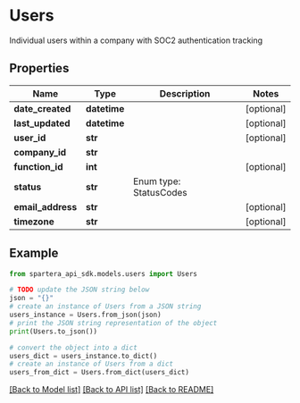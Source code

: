 # Users

Individual users within a company with SOC2 authentication tracking

## Properties

Name | Type | Description | Notes
------------ | ------------- | ------------- | -------------
**date_created** | **datetime** |  | [optional] 
**last_updated** | **datetime** |  | [optional] 
**user_id** | **str** |  | [optional] 
**company_id** | **str** |  | 
**function_id** | **int** |  | [optional] 
**status** | **str** | Enum type: StatusCodes | 
**email_address** | **str** |  | [optional] 
**timezone** | **str** |  | [optional] 

## Example

```python
from spartera_api_sdk.models.users import Users

# TODO update the JSON string below
json = "{}"
# create an instance of Users from a JSON string
users_instance = Users.from_json(json)
# print the JSON string representation of the object
print(Users.to_json())

# convert the object into a dict
users_dict = users_instance.to_dict()
# create an instance of Users from a dict
users_from_dict = Users.from_dict(users_dict)
```
[[Back to Model list]](../README.md#documentation-for-models) [[Back to API list]](../README.md#documentation-for-api-endpoints) [[Back to README]](../README.md)


